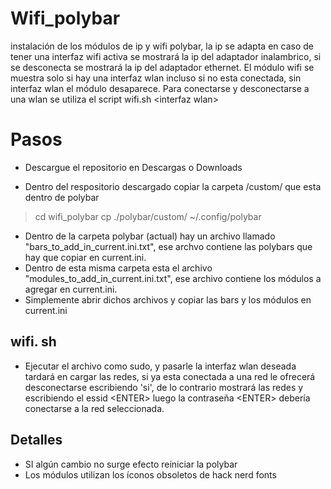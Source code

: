 # Wifi_polybar

instalación de los módulos de ip y wifi polybar, la ip se adapta en caso de tener una interfaz wifi activa se mostrará la ip del adaptador inalambrico, si se desconecta se mostrará la ip del adaptador ethernet. El módulo wifi se muestra solo si hay una interfaz wlan incluso si no esta conectada, sin interfaz wlan el módulo desaparece. 
Para conectarse y desconectarse a una wlan se utiliza el script 
wifi.sh \<interfaz wlan>


# Pasos

- Descargue el repositorio en Descargas o Downloads

- Dentro del respositorio descargado copiar la carpeta /custom/ que esta dentro de  polybar
> cd wifi_polybar
> cp ./polybar/custom/ ~/.config/polybar 

- Dentro de la carpeta polybar (actual) hay un archivo llamado "bars_to_add_in_current.ini.txt", ese archvo contiene las polybars que hay que copiar en current.ini.
- Dentro de esta misma carpeta esta el archivo "modules_to_add_in_current.ini.txt", ese archivo contiene los módulos a agregar en current.ini.
- Simplemente abrir dichos archivos y copiar las bars y los módulos en current.ini

##  wifi. sh

- Ejecutar el archivo como sudo, y pasarle la interfaz wlan deseada
	tardará en cargar las redes, si ya esta conectada a una red le ofrecerá 		desconectarse escribiendo 'si', de lo contrario mostrará las redes y escribiendo el essid \<ENTER> luego la contraseña \<ENTER>
debería conectarse a la red seleccionada.

## Detalles 

- SI algún cambio no surge efecto reiniciar la polybar
-  Los módulos utilizan los íconos  obsoletos de hack nerd fonts
